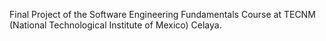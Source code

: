 Final Project of the Software Engineering Fundamentals Course at TECNM (National Technological Institute of Mexico) Celaya.
